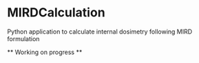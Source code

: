 # MIRDCalculation
Python application to calculate internal dosimetry following MIRD formulation

** Working on progress **
